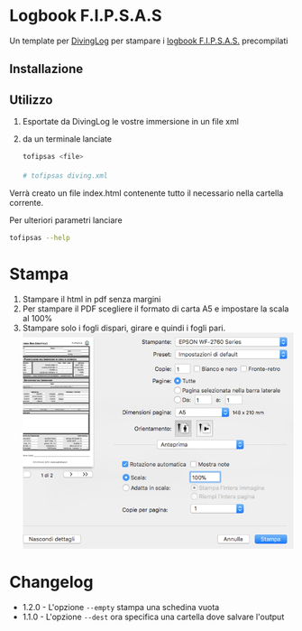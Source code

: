 # Logbook F.I.P.S.A.S

Un template per [DivingLog][divinglog] per stampare i [logbook F.I.P.S.A.S.][fipsas] precompilati

## Installazione

## Utilizzo

1.  Esportate da DivingLog le vostre immersione in un file xml
2.  da un terminale lanciate

    ```sh
    tofipsas <file>

    # tofipsas diving.xml
    ```

Verrà creato un file index.html contenente tutto il necessario nella cartella corrente.

Per ulteriori parametri lanciare

```sh
tofipsas --help
```

[divinglog]: http://divinglog.de/
[fipsas]: http://www.fipsas.it/didattica/didattica-subacquea/documenti-didattica-subacquea/logbook
[node]: https://nodejs.org

# Stampa

1.  Stampare il html in pdf senza margini
2.  Per stampare il PDF scegliere il formato di carta A5 e impostare la scala al 100%
3.  Stampare solo i fogli dispari, girare e quindi i fogli pari.
    ![print conf](docs/conf_print.png)

# Changelog

*   1.2.0 - L'opzione `--empty` stampa una schedina vuota
*   1.1.0 - L'opzione `--dest` ora specifica una cartella dove salvare l'output
